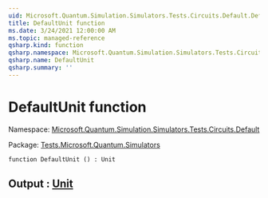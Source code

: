 ```yaml
---
uid: Microsoft.Quantum.Simulation.Simulators.Tests.Circuits.Default.DefaultUnit
title: DefaultUnit function
ms.date: 3/24/2021 12:00:00 AM
ms.topic: managed-reference
qsharp.kind: function
qsharp.namespace: Microsoft.Quantum.Simulation.Simulators.Tests.Circuits.Default
qsharp.name: DefaultUnit
qsharp.summary: ''
---
```


# DefaultUnit function

Namespace: [Microsoft.Quantum.Simulation.Simulators.Tests.Circuits.Default](xref:Microsoft.Quantum.Simulation.Simulators.Tests.Circuits.Default)

Package: [Tests.Microsoft.Quantum.Simulators](https://nuget.org/packages/Tests.Microsoft.Quantum.Simulators)




```qsharp
function DefaultUnit () : Unit
```


## Output : [Unit](xref:microsoft.quantum.lang-ref.unit)

